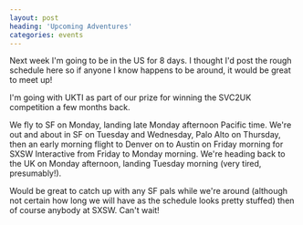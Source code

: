 ```yaml
---
layout: post
heading: 'Upcoming Adventures'
categories: events
---
```


Next week I'm going to be in the US for 8 days. I thought I'd post the rough schedule here so if anyone I know happens to be around, it would be great to meet up!

I'm going with UKTI as part of our prize for winning the SVC2UK competition a few months back.

We fly to SF on Monday, landing late Monday afternoon Pacific time. We're out and about in SF on Tuesday and Wednesday, Palo Alto on Thursday, then an early morning flight to Denver on to Austin on Friday morning for SXSW Interactive from Friday to Monday morning. We're heading back to the UK on Monday afternoon, landing Tuesday morning (very tired, presumably!).

Would be great to catch up with any SF pals while we're around (although not certain how long we will have as the schedule looks pretty stuffed) then of course anybody at SXSW. Can't wait!

<!-- Replace missing image from http://media.chris-alexander.co.uk/wp-content/uploads/2012/03/sxsw-300x181.png -->
